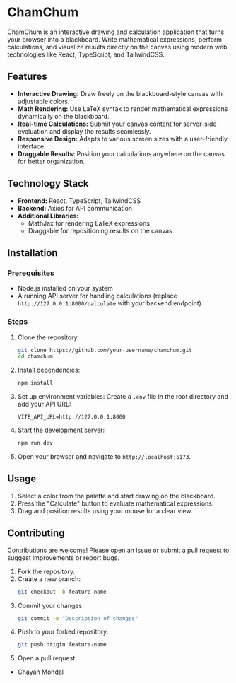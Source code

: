 



# ChamChum

ChamChum is an interactive drawing and calculation application that turns your browser into a blackboard. Write mathematical expressions, perform calculations, and visualize results directly on the canvas using modern web technologies like React, TypeScript, and TailwindCSS.

## Features

- **Interactive Drawing:** Draw freely on the blackboard-style canvas with adjustable colors.
- **Math Rendering:** Use LaTeX syntax to render mathematical expressions dynamically on the blackboard.
- **Real-time Calculations:** Submit your canvas content for server-side evaluation and display the results seamlessly.
- **Responsive Design:** Adapts to various screen sizes with a user-friendly interface.
- **Draggable Results:** Position your calculations anywhere on the canvas for better organization.

## Technology Stack

- **Frontend:** React, TypeScript, TailwindCSS
- **Backend:** Axios for API communication
- **Additional Libraries:** 
  - MathJax for rendering LaTeX expressions
  - Draggable for repositioning results on the canvas

## Installation

### Prerequisites

- Node.js installed on your system
- A running API server for handling calculations (replace `http://127.0.0.1:8000/calculate` with your backend endpoint)

### Steps

1. Clone the repository:
   ```bash
   git clone https://github.com/your-username/chamchum.git
   cd chamchum
   ```

2. Install dependencies:
   ```bash
   npm install
   ```

3. Set up environment variables:
   Create a `.env` file in the root directory and add your API URL:
   ```
   VITE_API_URL=http://127.0.0.1:8000
   ```

4. Start the development server:
   ```bash
   npm run dev
   ```

5. Open your browser and navigate to `http://localhost:5173`.

## Usage

1. Select a color from the palette and start drawing on the blackboard.
2. Press the "Calculate" button to evaluate mathematical expressions.
3. Drag and position results using your mouse for a clear view.

## Contributing

Contributions are welcome! Please open an issue or submit a pull request to suggest improvements or report bugs.

1. Fork the repository.
2. Create a new branch:
   ```bash
   git checkout -b feature-name
   ```
3. Commit your changes:
   ```bash
   git commit -m "Description of changes"
   ```
4. Push to your forked repository:
   ```bash
   git push origin feature-name
   ```
5. Open a pull request.


- Chayan Mondal
  

